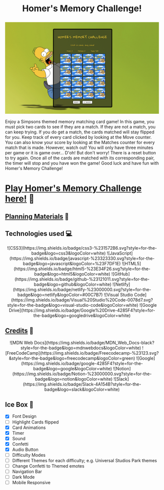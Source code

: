 # <p align="center">**Homer's Memory Challenge!**</p>

![Alt text](assets/images/GameScreenshot.png)

Enjoy a Simpsons themed memory matching card game! In this game, you must pick two cards to see if they are a match. If they are not a match, you can keep trying. If you do get a match, the cards matched will stay flipped for you. Keep track of every card clicked by looking at the Move counter. You can also know your score by looking at the Matches counter for every match that is made. However, watch out! You will only have three minutes per game or it is game over... D'oh! But don't worry! There is a reset button to try again. Once all of the cards are matched with its corresponding pair, the timer will stop and you have won the game! Good luck and have fun with Homer's Memory Challenge!


# [Play Homer's Memory Challenge here!](https://mmcg-br.netlify.app/) 🍩

## [Planning Materials](https://docs.google.com/document/d/119J0NP4qZ_RGF30xsDbitaX8LVAcPrxDHGMycA0jUIQ/edit?usp=sharing) 💭
## Technologies used 💻
<p align="center">![CSS3](https://img.shields.io/badge/css3-%231572B6.svg?style=for-the-badge&logo=css3&logoColor=white) ![JavaScript](https://img.shields.io/badge/javascript-%23323330.svg?style=for-the-badge&logo=javascript&logoColor=%23F7DF1E) ![HTML5](https://img.shields.io/badge/html5-%23E34F26.svg?style=for-the-badge&logo=html5&logoColor=white) ![GitHub](https://img.shields.io/badge/github-%23121011.svg?style=for-the-badge&logo=github&logoColor=white) ![Netlify](https://img.shields.io/badge/netlify-%23000000.svg?style=for-the-badge&logo=netlify&logoColor=#00C7B7) ![Visual Studio Code](https://img.shields.io/badge/Visual%20Studio%20Code-0078d7.svg?style=for-the-badge&logo=visual-studio-code&logoColor=white)   ![Google Drive](https://img.shields.io/badge/Google%20Drive-4285F4?style=for-the-badge&logo=googledrive&logoColor=white)</p>

## [Credits](https://docs.google.com/document/d/1DInBiYHscKJ5IsrXjgRYUO5xqDJmOcW718aeQhDqxVE/edit?usp=sharing) 👏

<p align="center">![MDN Web Docs](https://img.shields.io/badge/MDN_Web_Docs-black?style=for-the-badge&logo=mdnwebdocs&logoColor=white) ![FreeCodeCamp](https://img.shields.io/badge/Freecodecamp-%23123.svg?&style=for-the-badge&logo=freecodecamp&logoColor=green) ![Google](https://img.shields.io/badge/google-4285F4?style=for-the-badge&logo=google&logoColor=white) ![Notion](https://img.shields.io/badge/Notion-%23000000.svg?style=for-the-badge&logo=notion&logoColor=white) ![Slack](https://img.shields.io/badge/Slack-4A154B?style=for-the-badge&logo=slack&logoColor=white)</p>

## Ice Box 🧊

- [x] Font Design
- [ ] Highlight Cards flipped
- [x] Card Animations
- [x] Timer
- [x] Sound
- [x] Confetti
- [x] Audio Button
- [ ] Difficulty Modes
- [ ] Different Themes for each difficulty; e.g. Universal Studios Park themes
- [ ] Change Confetti to Themed emotes
- [ ] Navigation Bar
- [ ] Dark Mode
- [ ] Mobile Responsive
